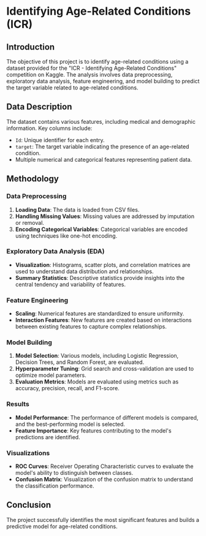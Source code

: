 # Identifying Age-Related Conditions (ICR)

## Introduction

The objective of this project is to identify age-related conditions using a dataset provided for the "ICR - Identifying Age-Related Conditions" competition on Kaggle. The analysis involves data preprocessing, exploratory data analysis, feature engineering, and model building to predict the target variable related to age-related conditions.

## Data Description

The dataset contains various features, including medical and demographic information. Key columns include:
- `Id`: Unique identifier for each entry.
- `target`: The target variable indicating the presence of an age-related condition.
- Multiple numerical and categorical features representing patient data.

## Methodology

### Data Preprocessing

1. **Loading Data**: The data is loaded from CSV files.
2. **Handling Missing Values**: Missing values are addressed by imputation or removal.
3. **Encoding Categorical Variables**: Categorical variables are encoded using techniques like one-hot encoding.

### Exploratory Data Analysis (EDA)

- **Visualization**: Histograms, scatter plots, and correlation matrices are used to understand data distribution and relationships.
- **Summary Statistics**: Descriptive statistics provide insights into the central tendency and variability of features.

### Feature Engineering

- **Scaling**: Numerical features are standardized to ensure uniformity.
- **Interaction Features**: New features are created based on interactions between existing features to capture complex relationships.

### Model Building

1. **Model Selection**: Various models, including Logistic Regression, Decision Trees, and Random Forest, are evaluated.
2. **Hyperparameter Tuning**: Grid search and cross-validation are used to optimize model parameters.
3. **Evaluation Metrics**: Models are evaluated using metrics such as accuracy, precision, recall, and F1-score.

### Results

- **Model Performance**: The performance of different models is compared, and the best-performing model is selected.
- **Feature Importance**: Key features contributing to the model's predictions are identified.

### Visualizations

- **ROC Curves**: Receiver Operating Characteristic curves to evaluate the model's ability to distinguish between classes.
- **Confusion Matrix**: Visualization of the confusion matrix to understand the classification performance.

## Conclusion

The project successfully identifies the most significant features and builds a predictive model for age-related conditions. 




